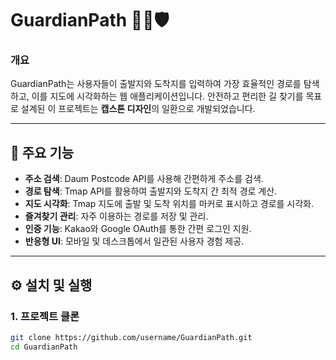 # GuardianPath 🚶‍♂️🛡️

### **개요**
GuardianPath는 사용자들이 출발지와 도착지를 입력하여 가장 효율적인 경로를 탐색하고, 이를 지도에 시각화하는 웹 애플리케이션입니다. 안전하고 편리한 길 찾기를 목표로 설계된 이 프로젝트는 **캡스톤 디자인**의 일환으로 개발되었습니다.

---

## 📌 **주요 기능**
- **주소 검색**: Daum Postcode API를 사용해 간편하게 주소를 검색.
- **경로 탐색**: Tmap API를 활용하여 출발지와 도착지 간 최적 경로 계산.
- **지도 시각화**: Tmap 지도에 출발 및 도착 위치를 마커로 표시하고 경로를 시각화.
- **즐겨찾기 관리**: 자주 이용하는 경로를 저장 및 관리.
- **인증 기능**: Kakao와 Google OAuth를 통한 간편 로그인 지원.
- **반응형 UI**: 모바일 및 데스크톱에서 일관된 사용자 경험 제공.

---

## ⚙️ **설치 및 실행**
### **1. 프로젝트 클론**
```bash
git clone https://github.com/username/GuardianPath.git
cd GuardianPath

